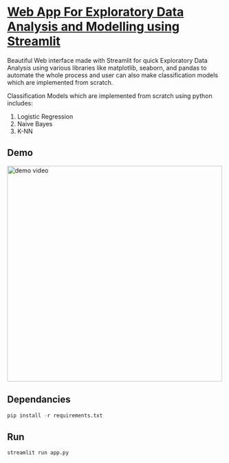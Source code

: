 # [Web App For Exploratory Data Analysis and Modelling using Streamlit](https://eda-data-explorer.herokuapp.com/)

Beautiful Web interface made with Streamlit for quick Exploratory Data Analysis using various libraries like matplotlib, seaborn, and pandas to automate the whole process and user can also make classification models which are implemented from scratch.

Classification Models which are implemented from scratch using python includes:
1. Logistic Regression
2. Naive Bayes
3. K-NN


## Demo

<img src="./imgs/demo.gif" alt="demo video" width="500px" height = "500px"/>

## Dependancies

```python
pip install -r requirements.txt
```

## Run

```python
streamlit run app.py
```
